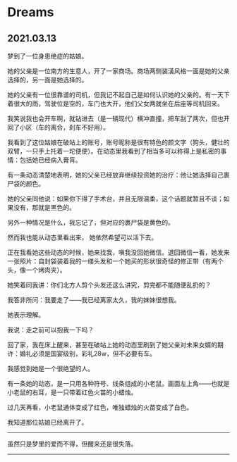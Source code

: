 # Dreams


## 2021.03.13

梦到了一位身患绝症的姑娘。

她的父亲是一位南方的生意人，开了一家商场。商场两侧装潢风格一面是她的父亲选择的，另一面是她选择的。

她的父亲有一位很靠谱的司机，但我记不起自己是如何认识她的父亲的。有一天下着很大的雨，驾驶位是空的，车门也大开，他们父女两就坐在后座等司机回来。

我笑说我也会开车啊，就钻进去（是一辆现代）横冲直撞，把车刮了两次，但也开回了小区（车的离合，刹车不好用）。

我看到了这位姑娘在破站上的账号，账号昵称是很有特色的颜文字（狗头，健壮的双臂，一只手上托着一坨便便）。在动态里我看到了相当多可以称得上是私密的事情：包括她已经病入膏肓。

有一条动态清楚地表明，她的父亲已经放弃继续投资她的治疗：他让她选择自己裹尸袋的颜色。

她的父亲同他说：如果你下得了手术台，并且无限温柔，这个话题就暂且不谈；如果没有，那就是黑色的。

另外一种情况是什么，我忘记了，但对应的裹尸袋是黄色的。

然而我也能从动态里看出来， 她依然希望可以活下去。

正在我看她这些动态的时候，她来找我，嗔我没回她微信。退回微信一看，她发来一张照片：自封袋装着我的一缕头发和一个她买的形状很奇怪的修正带（有两个头，像一个烤肉夹）。

她笑着同我讲：你们北方人剪个头发还这么讲究，剪完都不能随便乱扔的？

我答非所问：我要走了——我已经离家太久，我的妹妹很想我。

她表示理解。

我说：走之前可以抱我一下吗？

回了家，我在床上醒来，甚至在破站上她的动态里刷到了她父亲对未来女婿的期许：婚礼必须是国宴级别，彩礼28w，但不必要有车。

我感觉到她是一个很绝望的人。

有一条她的动态，是一只用各种符号、线条组成的小老鼠。画面左上角——也就是小老鼠的右耳，是一只带着红色火苗的小蜡烛。

过几天再看，小老鼠通体变成了红色，唯独蜡烛的火苗变成了白色。

我知道那位姑娘已经离开了。

---

虽然只是梦里的爱而不得，但醒来还是很失落。

---
